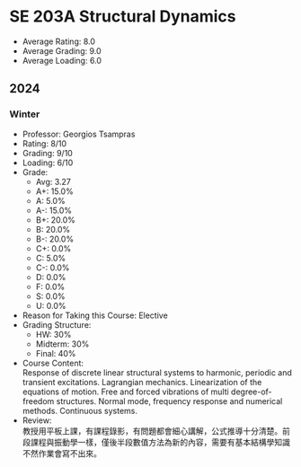 # SE 203A Structural Dynamics
- Average Rating: 8.0
- Average Grading: 9.0
- Average Loading: 6.0
## 2024
### Winter
- Professor: Georgios Tsampras
- Rating: 8/10
- Grading: 9/10
- Loading: 6/10
- Grade:
  - Avg: 3.27
  - A+: 15.0%
  - A: 5.0%
  - A-: 15.0%
  - B+: 20.0%
  - B: 20.0%
  - B-: 20.0%
  - C+: 0.0%
  - C: 5.0%
  - C-: 0.0%
  - D: 0.0%
  - F: 0.0%
  - S: 0.0%
  - U: 0.0%
- Reason for Taking this Course: Elective
- Grading Structure:
  - HW: 30%
  -  Midterm: 30%
  -  Final: 40%
- Course Content:  
Response of discrete linear structural systems to harmonic, periodic and transient excitations. Lagrangian mechanics. Linearization of the equations of motion. Free and forced vibrations of multi degree-of-freedom structures. Normal mode, frequency response and numerical methods. Continuous systems.
- Review:  
教授用平板上課，有課程錄影，有問題都會細心講解，公式推導十分清楚。前段課程與振動學一樣，僅後半段數值方法為新的內容，需要有基本結構學知識不然作業會寫不出來。
